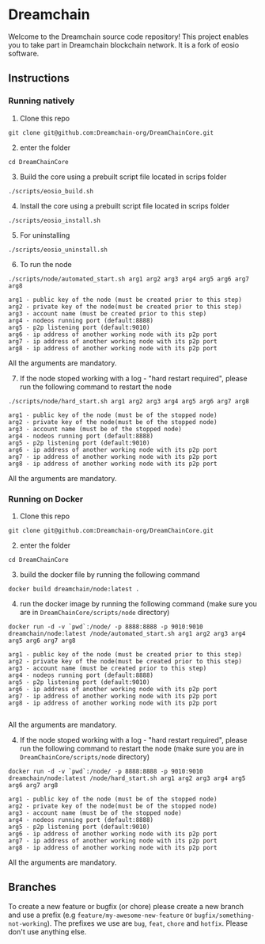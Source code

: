 # Dreamchain

Welcome to the Dreamchain source code repository! This project enables you to take part in Dreamchain blockchain network. It is a fork of eosio software.

## Instructions

### Running natively

1. Clone this repo

```
git clone git@github.com:Dreamchain-org/DreamChainCore.git
```

2. enter the folder

```
cd DreamChainCore
```

3. Build the core using a prebuilt script file located in scrips folder

```
./scripts/eosio_build.sh
```

4. Install the core using a prebuilt script file located in scrips folder

```
./scripts/eosio_install.sh
```

5. For uninstalling

```
./scripts/eosio_uninstall.sh
```

6.  To run the node

```
./scripts/node/automated_start.sh arg1 arg2 arg3 arg4 arg5 arg6 arg7 arg8

arg1 - public key of the node (must be created prior to this step)
arg2 - private key of the node(must be created prior to this step)
arg3 - account name (must be created prior to this step)
arg4 - nodeos running port (default:8888)
arg5 - p2p listening port (default:9010)
arg6 - ip address of another working node with its p2p port
arg7 - ip address of another working node with its p2p port
arg8 - ip address of another working node with its p2p port

```

All the arguments are mandatory.

7. If the node stoped working with a log - "hard restart required", please run the following command to restart the node

```
./scripts/node/hard_start.sh arg1 arg2 arg3 arg4 arg5 arg6 arg7 arg8

arg1 - public key of the node (must be of the stopped node)
arg2 - private key of the node(must be of the stopped node)
arg3 - account name (must be of the stopped node)
arg4 - nodeos running port (default:8888)
arg5 - p2p listening port (default:9010)
arg6 - ip address of another working node with its p2p port
arg7 - ip address of another working node with its p2p port
arg8 - ip address of another working node with its p2p port
```

All the arguments are mandatory.

### Running on Docker

1.  Clone this repo

```
git clone git@github.com:Dreamchain-org/DreamChainCore.git
```

2. enter the folder

```
cd DreamChainCore
```

3.  build the docker file by running the following command

```
docker build dreamchain/node:latest .
```

4.  run the docker image by running the following command (make sure you are in `DreamChainCore/scripts/node` directory)

```
docker run -d -v `pwd`:/node/ -p 8888:8888 -p 9010:9010 dreamchain/node:latest /node/automated_start.sh arg1 arg2 arg3 arg4 arg5 arg6 arg7 arg8

arg1 - public key of the node (must be created prior to this step)
arg2 - private key of the node(must be created prior to this step)
arg3 - account name (must be created prior to this step)
arg4 - nodeos running port (default:8888)
arg5 - p2p listening port (default:9010)
arg6 - ip address of another working node with its p2p port
arg7 - ip address of another working node with its p2p port
arg8 - ip address of another working node with its p2p port


```

All the arguments are mandatory.

4. If the node stoped working with a log - "hard restart required", please run the following command to restart the node (make sure you are in `DreamChainCore/scripts/node` directory)

```
docker run -d -v `pwd`:/node/ -p 8888:8888 -p 9010:9010 dreamchain/node:latest /node/hard_start.sh arg1 arg2 arg3 arg4 arg5 arg6 arg7 arg8

arg1 - public key of the node (must be of the stopped node)
arg2 - private key of the node(must be of the stopped node)
arg3 - account name (must be of the stopped node)
arg4 - nodeos running port (default:8888)
arg5 - p2p listening port (default:9010)
arg6 - ip address of another working node with its p2p port
arg7 - ip address of another working node with its p2p port
arg8 - ip address of another working node with its p2p port
```

All the arguments are mandatory.

## Branches

To create a new feature or bugfix (or chore) please create a new branch and use a prefix (e.g `feature/my-awesome-new-feature` or `bugfix/something-not-working`). The prefixes we use are `bug`, `feat`, `chore` and `hotfix`. Please don't use anything else.
